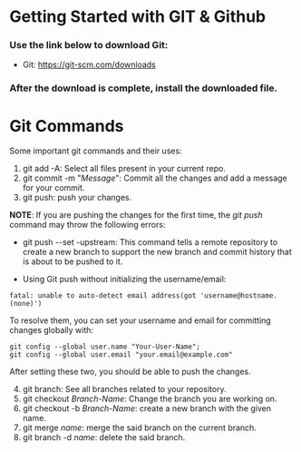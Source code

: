 # Getting Started with GIT & Github

### Use the link below to download Git:
- Git: https://git-scm.com/downloads

### After the download is complete, install the downloaded file.

# Git Commands

Some important git commands and their uses:
1. git add -A: Select all files present in your current repo.
2. git commit -m "*Message*": Commit all the changes and add a message for your commit.
3. git push: push your changes.

**NOTE**:
If you are pushing the changes for the first time, the *git push* command may throw the following errors:
- git push --set -upstream: This command tells a remote repository to create a new branch to support the new branch and commit history that is about to be pushed to it.

- Using Git push without initializing the username/email:
```
fatal: unable to auto-detect email address(got 'username@hostname.(none)')
```
To resolve them, you can set your username and email for committing changes globally with:
``` 
git config --global user.name "Your-User-Name";
git config --global user.email "your.email@example.com"
```
After setting these two, you should be able to push the changes.

4. git branch: See all branches related to your repository.
5. git checkout *Branch-Name*: Change the branch you are working on.
6. git checkout -b *Branch-Name*: create a new branch with the given name.
7. git merge *name*: merge the said branch on the current branch.
8. git branch -d *name*: delete the said branch.
